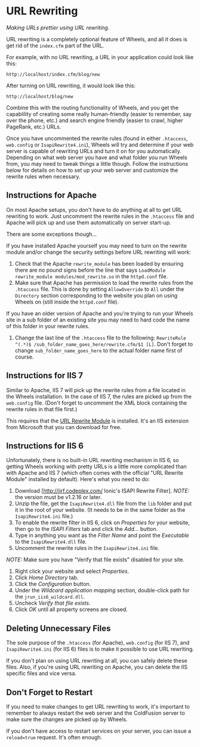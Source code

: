 # URL Rewriting

*Making URLs prettier using URL rewriting.*

URL rewriting is a completely optional feature of Wheels, and all it does is get rid of the `index.cfm` part of the URL.

For example, with no URL rewriting, a URL in your application could look like this:

	http://localhost/index.cfm/blog/new

After turning on URL rewriting, it would look like this:

	http://localhost/blog/new

Combine this with the routing functionality of Wheels, and you get the capablility of creating some really human-friendly (easier to remember, say over the phone, etc.) and search engine friendly (easier to crawl, higher PageRank, etc.) URLs.

Once you have uncommented the rewrite rules (found in either `.htaccess`, `web.config` or `IsapiRewrite4.ini`), Wheels will try and determine if your web server is capable of rewriting URLs and turn it on for you automatically. Depending on what web server you have and what folder you run Wheels from, you may need to tweak things a little though. Follow the instructions below for details on how to set up your web server and customize the rewrite rules when necessary.

## Instructions for Apache

On most Apache setups, you don't have to do anything at all to get URL rewriting to work. Just uncomment the rewrite rules in the `.htaccess` file and Apache will pick up and use them automatically on server start-up.

There are some exceptions though...

If you have installed Apache yourself you may need to turn on the rewrite module and/or change the security settings before URL rewriting will work:

  1. Check that the Apache `rewrite_module` has been loaded by ensuring there are no pound signs before the line that says `LoadModule rewrite_module modules/mod_rewrite.so` in the `httpd.conf` file.
  2. Make sure that Apache has permission to load the rewrite rules from the `.htaccess` file. This is done by setting `AllowOverride` to `All` under the `Directory` section corresponding to the website you plan on using Wheels on (still inside the `httpd.conf` file).

If you have an older version of Apache and you're trying to run your Wheels site in a sub folder of an existing site you may need to hard code the name of this folder in your rewrite rules.

  1. Change the last line of the `.htaccess` file to the following: `RewriteRule ^(.*)$ /sub_folder_name_goes_here/rewrite.cfm/$1 [L]`. Don't forget to change `sub_folder_name_goes_here` to the actual folder name first of course.

## Instructions for IIS 7

Similar to Apache, IIS 7 will pick up the rewrite rules from a file located in the Wheels installation. In the case of IIS 7, the rules are picked up from the `web.config` file. (Don't forget to uncomment the XML block containing the rewrite rules in that file first.)

This requires that the [URL Rewrite Module][1] is installed. It's an IIS extension from Microsoft that you can download for free.

## Instructions for IIS 6

Unfortunately, there is no built-in URL rewriting mechanism in IIS 6, so getting Wheels working with pretty URLs is a little more complicated than with Apache and IIS 7 (which often comes with the official "URL Rewrite Module" installed by default). Here's what you need to do:

  1. Download [http://iirf.codeplex.com/ Ionic's ISAPI Rewrite Filter]. *NOTE:* the version must be v1.2.16 or later.
  2. Unzip the file, get the `IsapiRewrite4.dll` file from the `lib` folder and put it in the root of your website. (It needs to be in the same folder as the `IsapiRewrite4.ini` file.)
  3. To enable the rewrite filter in IIS 6, click on _Properties_ for your website, then go to the _ISAPI Filters_ tab and click the _Add..._ button.
  4. Type in anything you want as the _Filter Name_ and point the _Executable_ to the `IsapiRewrite4.dll` file.
  5. Uncomment the rewrite rules in the `IsapiRewrite4.ini` file.

*NOTE:* Make sure you have "Verify that file exists" disabled for your site.

  1. Right click your website and select _Properties_.
  2. Click _Home Directory_ tab.
  3. Click the _Configuration_ button.
  4. Under the _Wildcard application mapping_ section, double-click path for the `jrun_iis6_wildcard.dll`.
  5. Uncheck _Verify that file exists_.
  6. Click _OK_ until all property screens are closed.

## Deleting Unnecessary Files

The sole purpose of the `.htaccess` (for Apache), `web.config` (for IIS 7), and `IsapiRewrite4.ini` (for IIS 6) files is to make it possible to use URL rewriting.

If you don't plan on using URL rewriting at all, you can safely delete these files. Also, if you're using URL rewriting on Apache, you can delete the IIS specific files and vice versa. 

## Don't Forget to Restart

If you need to make changes to get URL rewriting to work, it's important to remember to always restart the web server and the ColdFusion server to make sure the changes are picked up by Wheels.

If you don't have access to restart services on your server, you can issue a `reload=true` request. It's often enough.

[1]: http://www.iis.net/extensions/URLRewrite
